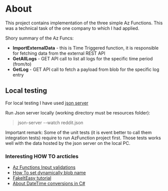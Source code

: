 # About

This project contains implementation of the three simple Az Functions. 
This was a technical task of the one company to which I had applied.  

Shory summary of the Az Funcs: 
- <b>ImportExternalData</b> - this is Time Triggered function, it is responsible for fetching data from the external REST API 
- <b>GetAllLogs</b> - GET API call to list all logs for the specific time period (from/to) 
- <b>GetLog</b> - GET API call to fetch a payload from blob for the specific log entry


## Local testing 

For local testing I have used [json server](https://www.npmjs.com/package/json-server)

Run Json server locally (working directory must be resources folder): 
>json-server --watch reddit.json

Important remark: Some of the unit tests (it is event better to call them integration tests) 
require to run AzFunction project first. Those tests works well with the data hosted by the json server on the 
local PC.


### Interesting HOW TO arcticles

- [Az Functions Input validations](https://www.tomfaltesek.com/azure-functions-input-validation/)
- [How To set dynamically blob name](https://www.davidguida.net/how-to-dynamically-set-blob-name-in-an-azure-function/)
- [FakeItEasy tutorial](https://techmindfactory.com/Easy-mocking-in-C-code-with-FakeItEasy-library/) 
- [About DateTime conversions in C#](https://itecnote.com/tecnote/c-parse-a-date-string-into-a-certain-timezone-supporting-daylight-saving-time/)